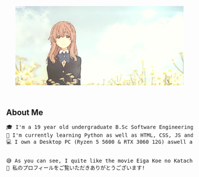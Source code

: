 <div align="center" >

<img src="assets/shouko-banner-2.gif" width="90%"  align="top">
</div>

&nbsp;
## About Me 
<pre>
🎓 I'm a 19 year old undergraduate B.Sc Software Engineering student @ UoW. 
📕 I'm currently learning Python as well as HTML, CSS, JS and React.JS  
💻 I own a Desktop PC (Ryzen 5 5600 & RTX 3060 12G) aswell as an MacBook Air M2 laptop for my studies.
</pre>
##
<pre>
😅 As you can see, I quite like the movie Eiga Koe no Katachi.
💌 私のプロフィールをご覧いただきありがとうございます! 
</pre>